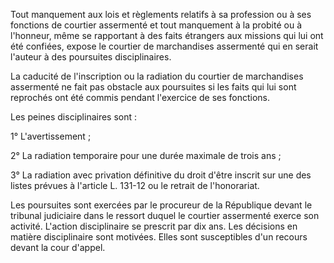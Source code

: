 Tout manquement aux lois et règlements relatifs à sa profession ou à ses fonctions de courtier assermenté et tout manquement à la probité ou à l'honneur, même se rapportant à des faits étrangers aux missions qui lui ont été confiées, expose le courtier de marchandises assermenté qui en serait l'auteur à des poursuites disciplinaires.

La caducité de l'inscription ou la radiation du courtier de marchandises assermenté ne fait pas obstacle aux poursuites si les faits qui lui sont reprochés ont été commis pendant l'exercice de ses fonctions.

Les peines disciplinaires sont :

1° L'avertissement ;

2° La radiation temporaire pour une durée maximale de trois ans ;

3° La radiation avec privation définitive du droit d'être inscrit sur une des listes prévues à l'article L. 131-12 ou le retrait de l'honorariat.

Les poursuites sont exercées par le procureur de la République devant le tribunal judiciaire dans le ressort duquel le courtier assermenté exerce son activité. L'action disciplinaire se prescrit par dix ans. Les décisions en matière disciplinaire sont motivées. Elles sont susceptibles d'un recours devant la cour d'appel.
